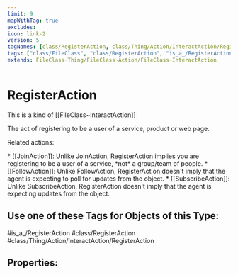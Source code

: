 ```yaml
---
limit: 9
mapWithTag: true
excludes:
icon: link-2
version: 5
tagNames: [class/RegisterAction, class/Thing/Action/InteractAction/RegisterAction, is_a_/RegisterAction, schema-org/RegisterAction]
tags: ["class/FileClass", "class/RegisterAction", "is_a_/RegisterAction", "class/Thing/Action/InteractAction/RegisterAction"]
extends: FileClass~Thing/FileClass~Action/FileClass~InteractAction
---
```


# RegisterAction
This is a kind of [[FileClass~InteractAction]]

The act of registering to be a user of a service, product or web page.

Related actions:

\* [[JoinAction]]: Unlike JoinAction, RegisterAction implies you are registering to be a user of a service, \*not\* a group/team of people.
\* [[FollowAction]]: Unlike FollowAction, RegisterAction doesn't imply that the agent is expecting to poll for updates from the object.
\* [[SubscribeAction]]: Unlike SubscribeAction, RegisterAction doesn't imply that the agent is expecting updates from the object.


## Use one of these Tags for Objects of this Type:

#is_a_/RegisterAction
#class/RegisterAction
#class/Thing/Action/InteractAction/RegisterAction

## Properties:


